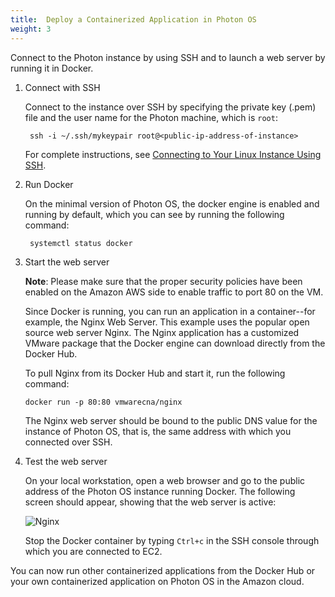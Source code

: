 ```yaml
---
title:  Deploy a Containerized Application in Photon OS
weight: 3
---
```


Connect to the Photon instance by using SSH and to launch a web server by running it in Docker.

1. Connect with SSH

    Connect to the instance over SSH by specifying the private key (.pem) file and the user name for the Photon machine, which is `root`:
    
    	ssh -i ~/.ssh/mykeypair root@<public-ip-address-of-instance>
    
    For complete instructions, see [Connecting to Your Linux Instance Using SSH](http://docs.aws.amazon.com/AWSEC2/latest/UserGuide/AccessingInstancesLinux.html). 

1. Run Docker

    On the minimal version of Photon OS, the docker engine is enabled and running by default, which you can see by running the following command: 
    
    	systemctl status docker

1. Start the web server

    **Note**: Please make sure that the proper security policies have been enabled on the Amazon AWS side to enable traffic to port 80 on the VM. 
    
    Since Docker is running, you can run an application in a container--for example, the Nginx Web Server. This example uses the popular open source web server Nginx. The Nginx application has a customized VMware package that the Docker engine can download directly from the Docker Hub.
    
    To pull Nginx from its Docker Hub and start it, run the following command: 
    
    ```console
    docker run -p 80:80 vmwarecna/nginx
    ```
    
    The Nginx web server should be bound to the public DNS value for the instance of Photon OS, that is, the same address with which you connected over SSH. 

1. Test the web server

    On your local workstation, open a web browser and go to the public address of the Photon OS instance running Docker. The following screen should appear, showing that the web server is active:
    
    ![Nginx](../../images/Nginx.jpg)
    
    Stop the Docker container by typing `Ctrl+c` in the SSH console through which you are connected to EC2. 
    
You can now run other containerized applications from the Docker Hub or your own containerized application on Photon OS in the Amazon cloud. 
